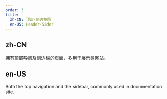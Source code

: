```yaml
---
order: 3
title:
  zh-CN: 顶部-侧边布局
  en-US: Header-Sider
---
```


## zh-CN

拥有顶部导航及侧边栏的页面，多用于展示类网站。

## en-US

Both the top navigation and the sidebar, commonly used in documentation site.

